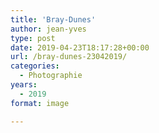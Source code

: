 ```yaml
---
title: 'Bray-Dunes'
author: jean-yves
type: post
date: 2019-04-23T18:17:28+00:00
url: /bray-dunes-23042019/
categories:
  - Photographie
years:
  - 2019
format: image

---
```

